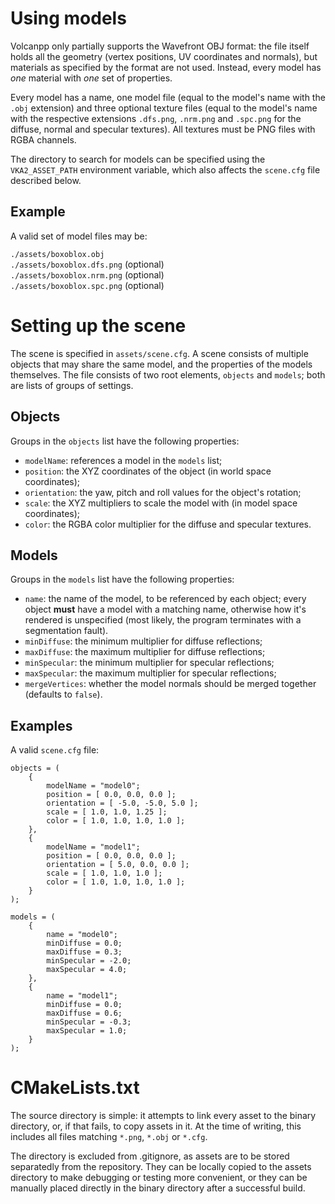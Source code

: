 # Using models

Volcanpp only partially supports the Wavefront OBJ format: the file itself
holds all the geometry (vertex positions, UV coordinates and normals),
but materials as specified by the format are not used. Instead, every model
has *one* material with *one* set of properties.

Every model has a name, one model file (equal to the model's name with the
`.obj` extension) and three optional texture files (equal to the model's name
with the respective extensions `.dfs.png`, `.nrm.png` and `.spc.png` for
the diffuse, normal and specular textures). All textures must be PNG files
with RGBA channels.

The directory to search for models can be specified using the `VKA2_ASSET_PATH`
environment variable, which also affects the `scene.cfg` file described below.

## Example

A valid set of model files may be:

`./assets/boxoblox.obj`  
`./assets/boxoblox.dfs.png` (optional)  
`./assets/boxoblox.nrm.png` (optional)  
`./assets/boxoblox.spc.png` (optional)


# Setting up the scene

The scene is specified in `assets/scene.cfg`. A scene consists of multiple
objects that may share the same model, and the properties of the models
themselves. The file consists of two root elements, `objects` and `models`;
both are lists of groups of settings.

## Objects

Groups in the `objects` list have the following properties:

- `modelName`: references a model in the `models` list;
- `position`: the XYZ coordinates of the object (in world space coordinates);
- `orientation`: the yaw, pitch and roll values for the object's rotation;
- `scale`: the XYZ multipliers to scale the model with (in model space coordinates);
- `color`: the RGBA color multiplier for the diffuse and specular textures.

## Models

Groups in the `models` list have the following properties:

- `name`: the name of the model, to be referenced by each object; every object
  **must** have a model with a matching name, otherwise how it's rendered
  is unspecified (most likely, the program terminates with a segmentation fault).
- `minDiffuse`: the minimum multiplier for diffuse reflections;
- `maxDiffuse`: the maximum multiplier for diffuse reflections;
- `minSpecular`: the minimum multiplier for specular reflections;
- `maxSpecular`: the maximum multiplier for specular reflections;
- `mergeVertices`: whether the model normals should be merged together (defaults to `false`).

## Examples

A valid `scene.cfg` file:

```
objects = (
	{
		modelName = "model0";
		position = [ 0.0, 0.0, 0.0 ];
		orientation = [ -5.0, -5.0, 5.0 ];
		scale = [ 1.0, 1.0, 1.25 ];
		color = [ 1.0, 1.0, 1.0, 1.0 ];
	},
	{
		modelName = "model1";
		position = [ 0.0, 0.0, 0.0 ];
		orientation = [ 5.0, 0.0, 0.0 ];
		scale = [ 1.0, 1.0, 1.0 ];
		color = [ 1.0, 1.0, 1.0, 1.0 ];
	}
);

models = (
	{
		name = "model0";
		minDiffuse = 0.0;
		maxDiffuse = 0.3;
		minSpecular = -2.0;
		maxSpecular = 4.0;
	},
	{
		name = "model1";
		minDiffuse = 0.0;
		maxDiffuse = 0.6;
		minSpecular = -0.3;
		maxSpecular = 1.0;
	}
);
```


# CMakeLists.txt

The source directory is simple: it attempts to link every asset to the binary
directory, or, if that fails, to copy assets in it. At the time of writing,
this includes all files matching `*.png`, `*.obj` or `*.cfg`.

The directory is excluded from .gitignore, as assets are to be stored separatedly
from the repository. They can be locally copied to the assets directory to make
debugging or testing more convenient, or they can be manually placed directly in
the binary directory after a successful build.
